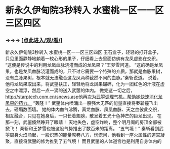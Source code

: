 # 新永久伊甸院3秒转入 水蜜桃一区一一区三区四区

### →→→ <a href="http://3t3e.com/index.html">[点此进入/观/看/]</a>

新永久伊甸院3秒转入 水蜜桃一区一一区三区四区
 玉石盒子，轻轻的打开盒子，只见里面静静地躺着一枚心形的果子，仔细看上去里面仿佛有龙凤虚影在交织。
    “这便是传说中的利用龙凤血脉浇灌而成的龙凤果？”王梦雪问道。
    “这的确是龙凤果，也是龙凤血脉浇灌而成的，只不过它需要一个特殊的介质，那就是血脉果树，没有血脉果树，根本就无法融合这龙凤两种截然不同的血脉。”秦斩说道。
    说着，他将龙凤果取出来，将武曌扶正，轻轻地将龙凤果碾碎，化为一团红色的汁液在虚空之中漂浮，然后一点一滴的送入武曌的体内。
    做完这一切之后，http://starptech.com.cn/snews.asp他再次为武曌调理气机，帮助她快速消化龙凤果的药力。
    “轰隆！”
    武曌体内喷涌出一股强大无匹的能量直接将秦斩撞飞出去，砸塌数面墙。
    她的体内血气沸腾，真龙血脉、凤凰血脉、天之血彼此交织，相互融合，只见在她身后，一只长着翅膀，散发着五光十色神芒的巨龙出现。
    在那一刻，武曌倏然睁开了眼睛！
    天地失色，虚空炸响，整个明月阁的房顶全部被掀飞！
    秦斩和王梦雪也被这股气势推出了数百米的距离。
    “五气境！”
    秦斩看到武曌周身火焰涌起，一股炽热的能量席卷八方，恍惚间，他看到一座火属性的道宫凝聚，直接将武曌的修为推到了五气境！
    而且武曌的人体道宫也是利用自身体内的
